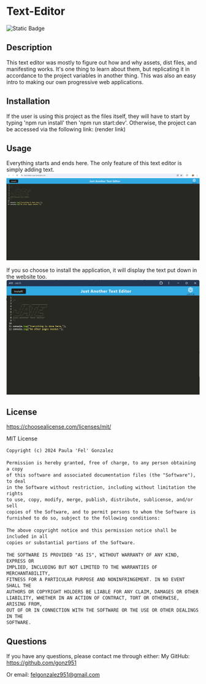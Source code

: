 # Text-Editor

![Static Badge](https://img.shields.io/badge/MIT-License-green)

## Description

This text editor was mostly to figure out how and why assets, dist files, and manifesting works. It's one thing to learn about them, but replicating it in accordance to the project variables in another thing. This was also an easy intro to making our own progressive web applications.

## Installation

If the user is using this project as the files itself, they will have to start by typing 'npm run install' then 'npm run start:dev'. Otherwise, the project can be accessed via the following link:
(render link)

## Usage

Everything starts and ends here. The only feature of this text editor is simply adding text. 
![JATE as the website on render](./images/JATEweb.png)

If you so choose to install the application, it will display the text put down in the website too. 
![JATE as the progressive web application](./images/JATEpwa.png)


## License

https://choosealicense.com/licenses/mit/

MIT License

    Copyright (c) 2024 Paula 'Fel' Gonzalez
    
    Permission is hereby granted, free of charge, to any person obtaining a copy
    of this software and associated documentation files (the "Software"), to deal
    in the Software without restriction, including without limitation the rights
    to use, copy, modify, merge, publish, distribute, sublicense, and/or sell
    copies of the Software, and to permit persons to whom the Software is
    furnished to do so, subject to the following conditions:
    
    The above copyright notice and this permission notice shall be included in all
    copies or substantial portions of the Software.
    
    THE SOFTWARE IS PROVIDED "AS IS", WITHOUT WARRANTY OF ANY KIND, EXPRESS OR
    IMPLIED, INCLUDING BUT NOT LIMITED TO THE WARRANTIES OF MERCHANTABILITY,
    FITNESS FOR A PARTICULAR PURPOSE AND NONINFRINGEMENT. IN NO EVENT SHALL THE
    AUTHORS OR COPYRIGHT HOLDERS BE LIABLE FOR ANY CLAIM, DAMAGES OR OTHER
    LIABILITY, WHETHER IN AN ACTION OF CONTRACT, TORT OR OTHERWISE, ARISING FROM,
    OUT OF OR IN CONNECTION WITH THE SOFTWARE OR THE USE OR OTHER DEALINGS IN THE
    SOFTWARE.

## Questions

If you have any questions, please contact me through either:
My GitHub: https://github.com/gonz951

Or email: felgonzalez951@gmail.com